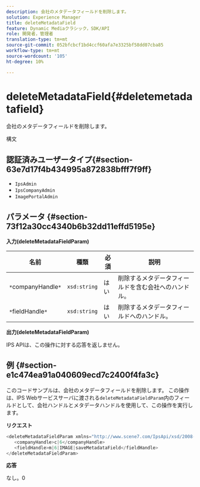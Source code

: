 ```yaml
---
description: 会社のメタデータフィールドを削除します。
solution: Experience Manager
title: deleteMetadataField
feature: Dynamic Mediaクラシック，SDK/API
role: 開発者，管理者
translation-type: tm+mt
source-git-commit: 052bfcbcf1bd4ccf60afa7e3325bf58dd07cba85
workflow-type: tm+mt
source-wordcount: '105'
ht-degree: 10%

---
```



# deleteMetadataField{#deletemetadatafield}

会社のメタデータフィールドを削除します。

構文

## 認証済みユーザータイプ{#section-63e7d17f4b434995a872838bfff7f9ff}

* `IpsAdmin`
* `IpsCompanyAdmin`
* `ImagePortalAdmin`

## パラメータ {#section-73f12a30cc4340b6b32dd11effd5195e}

**入力(deleteMetadataFieldParam)**

| 名前 | 種類 | 必須 | 説明 |
|---|---|---|---|
| `*`companyHandle`*` | `xsd:string` | はい | 削除するメタデータフィールドを含む会社へのハンドル。 |
| `*`fieldHandle`*` | `xsd:string` | はい | 削除するメタデータフィールドへのハンドル。 |

**出力(deleteMetadataFieldParam)**

IPS APIは、この操作に対する応答を返しません。

## 例 {#section-e1c474ea91a040609ecd7c2400f4fa3c}

このコードサンプルは、会社のメタデータフィールドを削除します。 この操作は、IPS Webサービスサーバに渡される`deleteMetadataFieldParam`内のフィールドとして、会社ハンドルとメタデータハンドルを使用して、この操作を実行します。

**リクエスト**

```java
<deleteMetadataFieldParam xmlns="http://www.scene7.com/IpsApi/xsd/2008-01-15">
   <companyHandle>c|6</companyHandle>
   <fieldHandle>m|6|IMAGE|saveMetadataField</fieldHandle>
</deleteMetadataFieldParam>
```

**応答**

なし。0
